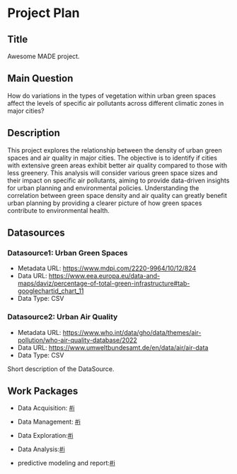 # Project Plan

## Title
<!-- Give your project a short title. -->
Awesome MADE project.

## Main Question

How do variations in the types of vegetation within urban green spaces affect the levels of specific air pollutants across different climatic zones in major cities?


## Description

This project explores the relationship between the density of urban green spaces and air quality in major cities. The objective is to identify if cities with extensive green areas exhibit better air quality compared to those with less greenery. This analysis will consider various green space sizes and their impact on specific air pollutants, aiming to provide data-driven insights for urban planning and environmental policies.  Understanding the correlation between green space density and air quality can greatly benefit urban planning by providing a clearer picture of how green spaces contribute to environmental health.

## Datasources



### Datasource1: Urban Green Spaces
* Metadata URL: https://www.mdpi.com/2220-9964/10/12/824
* Data URL: https://www.eea.europa.eu/data-and-maps/daviz/percentage-of-total-green-infrastructure#tab-googlechartid_chart_11
* Data Type: CSV
### Datasource2: Urban Air Quality
* Metadata URL:  https://www.who.int/data/gho/data/themes/air-pollution/who-air-quality-database/2022
* Data URL: https://www.umweltbundesamt.de/en/data/air/air-data
* Data Type: CSV

Short description of the DataSource.

## Work Packages

*  Data Acquisition: [#i][i1]

  [i1]: https://github.com/Mahshidaf/Project-Work-1-mahshid-afshari/issues/1
  
*  Data Management: [#i][i2]

    [i2]: https://github.com/Mahshidaf/Project-Work-1-mahshid-afshari/issues/2

*  Data Exploration:[#i][i3]

  [i3]: https://github.com/Mahshidaf/Project-Work-1-mahshid-afshari/issues/3
  
*  Data Analysis:[#i][i4]

    [i4]: https://github.com/Mahshidaf/Project-Work-1-mahshid-afshari/issues/4
   
*  predictive modeling and report:[#i][i5]

  [i5]: https://github.com/Mahshidaf/Project-Work-1-mahshid-afshari/issues/5
